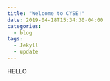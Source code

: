 ```yaml
---
title: "Welcome to CYSE!"
date: 2019-04-18T15:34:30-04:00
categories:
  - blog
tags:
  - Jekyll
  - update
---
```

HELLO
